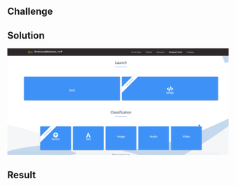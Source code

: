 ## Challenge

## Solution

[![Platform Tutorial](https://github.com/ddavis-100/UX_Portfolio/blob/master/images/DevTutorialsImg.png)](https://github.com/ddavis-100/UX_Portfolio/blob/master/images/DevTutorials.mov "Platform Tutorial")

## Result

